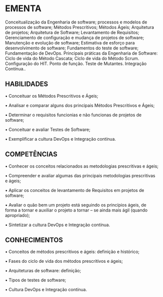 # EMENTA
Conceitualização da Engenharia de software; processos e modelos de processos de software; 
Métodos Prescritivos; Métodos Ágeis; Arquitetura de projetos; Arquitetura de Software; 
Levantamento de Requisitos; Gerenciamento de configuração e mudança de projetos de software; 
Manutenção e evolução de software; Estimativa de esforço para desenvolvimento de software; 
Fundamentos do teste de software; Fundamentação de DevOps. Principais práticas da Engenharia 
de Software: Ciclo de vida do Método Cascata; Ciclo de vida do Método Scrum. Configuração do 
HIT. Ponto de função. Teste de Mutantes. Integração Contínua..

## HABILIDADES
• Conceituar os Métodos Prescritivos e Ágeis;

• Analisar e comparar alguns dos principais Métodos Prescritivos e Ágeis;

• Determinar o requisitos funcionias e não funcionas de projetos de software;

• Conceituar e avaliar Testes de Software;

• Exemplificar a cultura DevOps e Integração contínua.
## COMPETÊNCIAS
• Conhecer os conceitos relacionados as metodologias prescritivas e ágeis;

• Compreender e avaliar algumas das principais metodologias prescritivas e ágeis;

• Aplicar os conceitos de levantamento de Requisitos em projetos de software;

• Avaliar o quão bem um projeto está seguindo os princípios ágeis, de forma a tornar e auxiliar o 
projeto a tornar – se ainda mais ágil (quando apropriado);

• Sintetizar a cultura DevOps e Integração contínua.
## CONHECIMENTOS
• Conceitos de métodos prescritivos e ágeis: definição e histórico;

• Fases do ciclo de vida dos métodos prescritivos e ágeis;

• Arquiteturas de software: definição;

• Tipos de testes de software;

• Cultura DevOps e Integração contínua.
